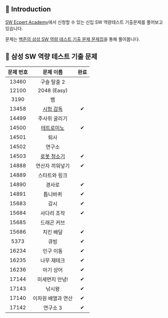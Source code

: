 ## 📖 Introduction

[SW Ecpert Academy](https://swexpertacademy.com/main/main.do)에서 신청할 수 있는 신입 SW 역량테스트 기출문제를 풀어보고 있습니다.

문제는 [백준의 삼성 SW 역량 테스트 기출 문제 문제집](https://www.acmicpc.net/workbook/view/1152)을 통해 풀어봅니다.


## 📝 삼성 SW 역량 테스트 기출 문제
  
|문제 번호|문제 이름|완료|
|:---:|:---:|:---:|
|13460|구슬 탈출 2||
|12100|2048 (Easy)||
|3190|뱀||
|13458|[시험 감독](https://nogan.tistory.com/30)|&#10004;|
|14499|주사위 굴리기||
|14500|[테트로미노](https://nogan.tistory.com/31)|&#10004;|
|14501|퇴사||
|14502|연구소||
|14503|[로봇 청소기](https://nogan.tistory.com/32)|&#10004;|
|14888|연산자 끼워넣기|&#10004;|
|14889|스타트와 링크||
|14890|경사로|&#10004;|
|14891|톱니바퀴|&#10004;|
|15683|감시|&#10004;|
|15684|사다리 조작|&#10004;|
|15685|드래곤 커브||
|15686|치킨 배달|&#10004;|
|5373|큐빙|&#10004;|
|16234|인구 이동|&#10004;|
|16235|나무 재테크|&#10004;|
|16236|아기 상어|&#10004;|
|17144|미세먼지 안녕!|&#10004;|
|17143|낚시왕|&#10004;|
|17140|이차원 배열과 연산|&#10004;|
|17142|연구소 3|&#10004;|






